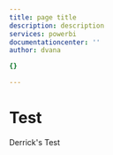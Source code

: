 ```yaml
---
title: page title
description: description
services: powerbi
documentationcenter: ''
author: dvana

{}

---
```

# Test
Derrick's Test

